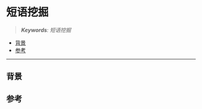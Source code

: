 短语挖掘
===
<!--START_SECTION:badge-->
<!--END_SECTION:badge-->
<!--info
date: 2025-08-21 17:31:01
top: false
draft: true
hidden: true
level: 0
tag: [nlp_kg]
-->

> ***Keywords**: 短语挖掘*

<!--START_SECTION:paper_title-->
<!--END_SECTION:paper_title-->

<!--START_SECTION:toc-->
- [背景](#背景)
- [参考](#参考)
<!--END_SECTION:toc-->

---

## 背景


## 参考